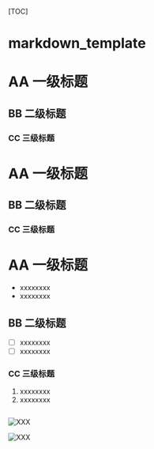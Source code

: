 [TOC]

# markdown_template

# AA 一级标题

## BB 二级标题

### CC 三级标题



# AA 一级标题

## BB 二级标题

### CC 三级标题



# AA 一级标题

- xxxxxxxx
- xxxxxxxx

## BB 二级标题

- [ ] xxxxxxxx
- [ ] xxxxxxxx

### CC 三级标题

1. xxxxxxxx
2. xxxxxxxx



```bash

```



![XXX](figures/XXX.drawio.png)

![XXX](figures/XXX.jpg)



